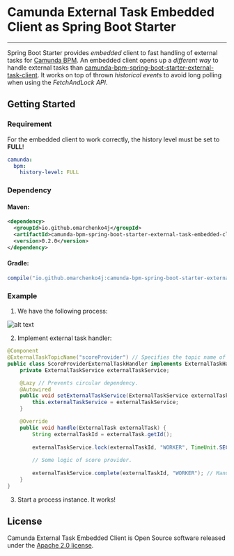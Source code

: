 # Camunda External Task Embedded Client as Spring Boot Starter

---

Spring Boot Starter provides *embedded* client to fast handling of external tasks for 
[Camunda BPM](https://github.com/camunda/camunda-bpm-platform).
An embedded client opens up a *different way* to handle external tasks than 
[camunda-bpm-spring-boot-starter-external-task-client](https://github.com/camunda/camunda-bpm-platform/tree/master/spring-boot-starter/starter-client).
It works on top of thrown *historical events* to avoid long polling when using the *FetchAndLock API*.

## Getting Started

### Requirement

For the embedded client to work correctly, the history level must be set to **FULL**!

```yaml
camunda:
  bpm:
    history-level: FULL
```

### Dependency

#### Maven:
```xml
<dependency>
  <groupId>io.github.omarchenko4j</groupId>
  <artifactId>camunda-bpm-spring-boot-starter-external-task-embedded-client</artifactId>
  <version>0.2.0</version>
</dependency>
```

#### Gradle:
```groovy
compile("io.github.omarchenko4j:camunda-bpm-spring-boot-starter-external-task-embedded-client:0.2.0")
```

### Example

1. We have the following process:

![alt text](https://camunda.com/wp-content/uploads/2021/03/Screenshot-2021-03-30-at-10.49.49-1024x463.png)

2. Implement external task handler:

```java
@Component
@ExternalTaskTopicName("scoreProvider") // Specifies the topic name of external task.
public class ScoreProviderExternalTaskHandler implements ExternalTaskHandler {
    private ExternalTaskService externalTaskService;

    @Lazy // Prevents circular dependency.
    @Autowired
    public void setExternalTaskService(ExternalTaskService externalTaskService) {
        this.externalTaskService = externalTaskService;
    }

    @Override
    public void handle(ExternalTask externalTask) {
        String externalTaskId = externalTask.getId();
        
        externalTaskService.lock(externalTaskId, "WORKER", TimeUnit.SECONDS.toMillis(5)); // Manual lock.
        
        // Some logic of score provider.
        
        externalTaskService.complete(externalTaskId, "WORKER"); // Manual complete.
    }
}
```

3. Start a process instance. It works!

## License

Camunda External Task Embedded Client is Open Source software released under
the [Apache 2.0 license](https://www.apache.org/licenses/LICENSE-2.0.html).
